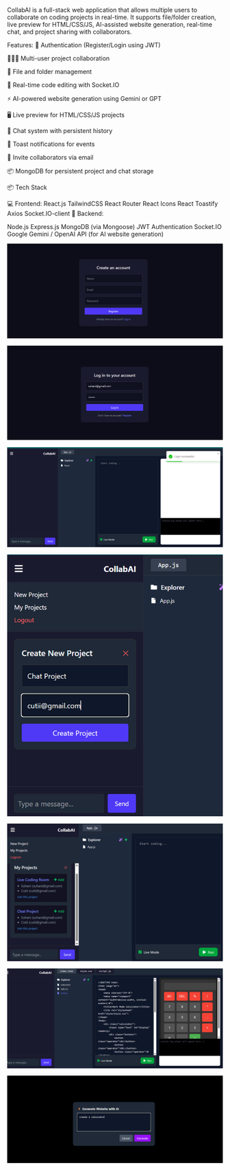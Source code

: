 CollabAI is a full-stack web application that allows multiple users to collaborate on coding projects in real-time. It supports file/folder creation, live preview for HTML/CSS/JS, AI-assisted website generation, real-time chat, and project sharing with collaborators.

Features:
🔐 Authentication (Register/Login using JWT)

🧑‍🤝‍🧑 Multi-user project collaboration

📁 File and folder management

📝 Real-time code editing with Socket.IO

⚡ AI-powered website generation using Gemini or GPT

🖥️ Live preview for HTML/CSS/JS projects

💬 Chat system with persistent history

🔔 Toast notifications for events

👥 Invite collaborators via email

📦 MongoDB for persistent project and chat storage

📦 Tech Stack

💻 Frontend:
React.js
TailwindCSS
React Router
React Icons
React Toastify
Axios
Socket.IO-client
🧠 Backend:

Node.js
Express.js
MongoDB (via Mongoose)
JWT Authentication
Socket.IO
Google Gemini / OpenAI API (for AI website generation)

![alt text](image.png)

![alt text](image-1.png)

![alt text](image-2.png)

![alt text](image-3.png)

![alt text](image-4.png)



![alt text](image-6.png)

![alt text](image-7.png)

